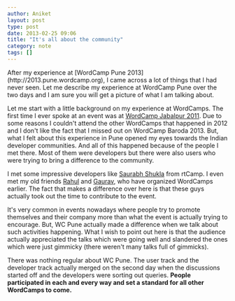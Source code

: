 ```yaml
---
author: Aniket
layout: post
type: post
date: 2013-02-25 09:06
title: "It's all about the community"
category: note
tags: []
---
```

<p class="lead" markdown="1">After my experience at [WordCamp Pune 2013](http://2013.pune.wordcamp.org), I came across a lot of things that I had never seen. Let me describe my experience at WordCamp Pune over the two days and I am sure you will get a picture of what I am talking about.</p>

Let me start with a little background on my experience at WordCamps. The first time I ever spoke at an event was at [WordCamp Jabalpur 2011](http://2011.jabalpur.wordcamp.org). Due to some reasons I couldn't attend the other WordCamps that happened in 2012 and I don't like the fact that I missed out on WordCamp Baroda 2013. But, what I felt about this experience in Pune opened my eyes towards the Indian developer communities. And all of this happened because of the people I met there. Most of them were developers but there were also users who were trying to bring a difference to the community.

I met some impressive developers like [Saurabh Shukla](https://twitter.com/saurabhyapapaya) from rtCamp. I even met my old friends [Rahul](http://twitter.com/bankerrahul) and [Gaurav](https://twitter.com/sgaurav_baghel), who have organized WordCamps earlier. The fact that makes a difference over here is that these guys actually took out the time to contribute to the event.

It's very common in events nowadays where people try to promote themselves and their company more than what the event is actually trying to encourage. But, WC Pune actually made a difference when we talk about such activities happening. What I wish to point out here is that the audience actually appreciated the talks which were going well and slandered the ones which were just gimmicky (there weren't many talks full of gimmicks).

There was nothing regular about WC Pune. The user track and the developer track actually merged on the second day when the discussions started off and the developers were sorting out queries. **People participated in each and every way and set a standard for all other WordCamps to come.**
